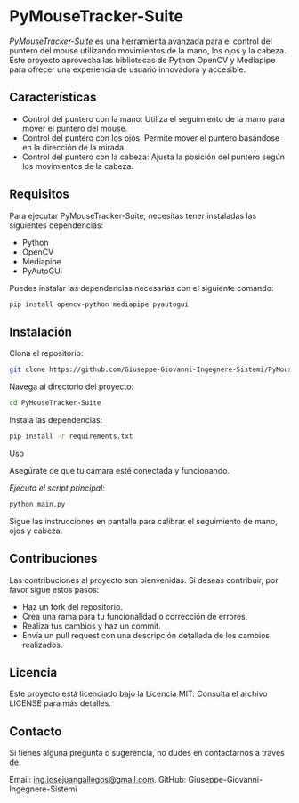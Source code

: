 # PyMouseTracker-Suite

_PyMouseTracker-Suite_ es una herramienta avanzada para el control del puntero del mouse utilizando movimientos de la mano, los ojos y la cabeza. Este proyecto aprovecha las bibliotecas de Python OpenCV y Mediapipe para ofrecer una experiencia de usuario innovadora y accesible.

## Características
 - Control del puntero con la mano: Utiliza el seguimiento de la mano para mover el puntero del mouse.
 - Control del puntero con los ojos: Permite mover el puntero basándose en la dirección de la mirada.
 - Control del puntero con la cabeza: Ajusta la posición del puntero según los movimientos de la cabeza.

## Requisitos

Para ejecutar PyMouseTracker-Suite, necesitas tener instaladas las siguientes dependencias:

 - Python
 - OpenCV
 - Mediapipe
 - PyAutoGUI

Puedes instalar las dependencias necesarias con el siguiente comando:

```bash
pip install opencv-python mediapipe pyautogui
````

## Instalación

Clona el repositorio:

````bash
git clone https://github.com/Giuseppe-Giovanni-Ingegnere-Sistemi/PyMouseTracker-Suite.git
````
Navega al directorio del proyecto:

````bash
cd PyMouseTracker-Suite
````

Instala las dependencias:

````bash
pip install -r requirements.txt
````

Uso

Asegúrate de que tu cámara esté conectada y funcionando.

_Ejecuta el script principal:_

````bash
python main.py
````

Sigue las instrucciones en pantalla para calibrar el seguimiento de mano, ojos y cabeza.

## Contribuciones

Las contribuciones al proyecto son bienvenidas. Si deseas contribuir, por favor sigue estos pasos:

 - Haz un fork del repositorio.
 - Crea una rama para tu funcionalidad o corrección de errores.
 - Realiza tus cambios y haz un commit.
 - Envía un pull request con una descripción detallada de los cambios realizados.

## Licencia

Este proyecto está licenciado bajo la Licencia MIT. Consulta el archivo LICENSE para más detalles.

## Contacto

Si tienes alguna pregunta o sugerencia, no dudes en contactarnos a través de:

Email: ing.josejuangallegos@gmail.com.
GitHub: Giuseppe-Giovanni-Ingegnere-Sistemi
